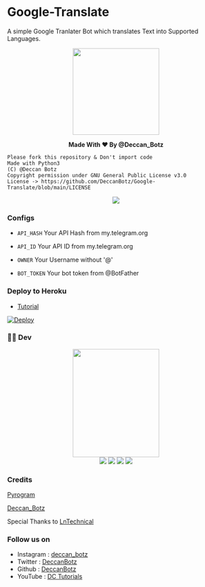 # Google-Translate
A simple Google Tranlater Bot which translates Text into Supported Languages.
<p align="middle">
 <img src = "https://telegra.ph/file/73a6f6a32764f9795af3d.jpg" width="200" height="200">
</p>
  <b><p align="center">Made With ❤ By @Deccan_Botz</p></b>


```
Please fork this repository & Don't import code
Made with Python3
(C) @Deccan Botz 
Copyright permission under GNU General Public License v3.0
License -> https://github.com/DeccanBotz/Google-Translate/blob/main/LICENSE
```

<p align="center">
  <a href="https://www.python.org">
    <img src="http://ForTheBadge.com/images/badges/made-with-python.svg">
  </a>
</p>

### Configs

* `API_HASH` Your API Hash from my.telegram.org

* `API_ID` Your API ID from my.telegram.org

* `OWNER` Your Username without '@'

* `BOT_TOKEN` Your bot token from @BotFather

### Deploy to Heroku
* [Tutorial](https://youtu.be/vuJ9K6ppxak)

[![Deploy](https://www.herokucdn.com/deploy/button.svg)](https://heroku.com/deploy?template=https://github.com/DeccanBotz/Google-Translate)

### 👨‍💻 Dev

<p align="middle">
<img src="https://telegra.ph/file/a9edce03d3a0ffd14ae65.jpg" width="200" height="250"><br>
<img src="https://badgen.net/badge/Name/The Dark King/orange?icon=awesome&labelColor=black"></a>
<a href="https://telegram.dog/DcBofficial"><img src="https://img.shields.io/badge/Telegram-Bot-blue.svg?logo=telegram"></a>
<a href="https://github.com/DeccanBotz"><img src="https://badgen.net/badge/Follow%20on%20/GitHub/80FF00?icon=github&labelColor=black"></a>
<a href="https://www.youtube.com/channel/UCt96T3IQs3sM7ZtthNz-tmA"><img src="https://img.shields.io/badge/YouTube-Channel-FF3333.svg?logo=youtube&logoColor=FF3333"></a>
<p align="left">
</p>

### Credits
[Pyrogram](https://docs.pyrogram.org)

[Deccan_Botz](https://t.me/Deccan_Botz)

Special Thanks to [LnTechnical](https://telegram.me/lntechnical)

### Follow us on 
* Instagram : [deccan_botz](https://www.instagram.com/deccan_botz/)
* Twitter   : [DeccanBotz](https://www.twitter.com/DeccanBotz/)
* Github    : [DeccanBotz](https://github.com/DeccanBotz/)
* YouTube   : [DC Tutorials](https://www.youtube.com/channel/UCt96T3IQs3sM7ZtthNz-tmA)
